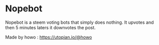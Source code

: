 # Nopebot

Nopebot is a steem voting bots that simply does nothing. It upvotes and then 5 minutes laters it downvotes the post.

Made by howo : https://utopian.io/@howo